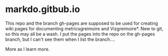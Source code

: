 markdo.gitbub.io
================

This repo and the branch gh-pages are supposed to be used for creating wiki pages for documenting metricsgreimoire and Vizgreimoire*.  New to git, so this may all be a wash.  I put the pages into the repo on the gh-pages branch, but I can't see them when I list the branch....

More as I learn more.

